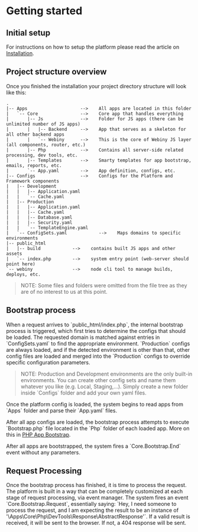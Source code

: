 # Getting started

## Initial setup

For instructions on how to setup the platform please read the article on [Installation](/Docs/en/Guides/installation.md).

## Project structure overview

Once you finished the installation your project directory structure will look like this:

    .
    |-- Apps                    -->    All apps are located in this folder
    |   `-- Core                -->    Core app that handles everything
    |       |-- Js              -->    Folder for JS apps (there can be unlimited number of JS apps)
    |       |   |-- Backend     -->    App that serves as a skeleton for all other backend apps
    |       |   `-- Webiny      -->    This is the core of Webiny JS layer (all components, router, etc.)
    |       |-- Php             -->    Contains all server-side related processing, dev tools, etc.
    |       |-- Templates       -->    Smarty templates for app bootstrap, emails, reports, etc.
    |       `-- App.yaml        -->    App definition, configs, etc.
    |-- Configs                 -->    Configs for the Platform and Framework components
    |   |-- Development               
    |   |   |-- Application.yaml
    |   |   `-- Cache.yaml
    |   |-- Production                
    |   |   |-- Application.yaml
    |   |   |-- Cache.yaml
    |   |   |-- Database.yaml
    |   |   |-- Security.yaml
    |   |   `-- TemplateEngine.yaml
    |   `-- ConfigSets.yaml            -->    Maps domains to specific environments
    |-- public_html
    |   |-- build            -->    contains built JS apps and other assets
    |   `-- index.php        -->    system entry point (web-server should point here) 
    `-- webiny               -->    node cli tool to manage builds, deploys, etc.    

> NOTE: Some files and folders were omitted from the file tree as they are of no interest to us at this point.

## Bootstrap process

When a request arrives to \`public\_html\/index.php\`, the internal bootstrap process is triggered, which first tries to determine the configs that should be loaded. The requested domain is matched against entries in \`ConfigSets.yaml\` to find the appropriate environment. \`Production\` configs are always loaded, and if the detected environment is other than that, other config files are loaded and merged into the \`Production\` configs to override specific configuration parameters.

> NOTE: Production and Development environments are the only built-in environments. You can create other config sets and name them whatever you like \(e.g. Local, Staging,...\). Simply create a new folder inside \`Configs\` folder and add your own yaml files.

Once the platform config is loaded, the system begins to read apps from \`Apps\` folder and parse their \`App.yaml\` files.

After all app configs are loaded, the bootstrap process attempts to execute \`Bootstrap.php\` file located in the \`Php\` folder of each loaded app. More on this in [PHP App Bootstrap](/app-bootstrap.md).

After all apps are bootstrapped, the system fires a \`Core.Bootstrap.End\` event without any parameters.

## Request Processing

Once the bootstrap process has finished, it is time to process the request. The platform is built in a way that can be completely customized at each stage of request processing, via event manager. The system fires an event \`Core.Bootstrap.Request\`, essentially saying: \`Hey, I need someone to process the request, and I am expecting the result to be an instance of '\Apps\Core\Php\DevTools\Response\AbstractResponse'\`. If a valid result is received, it will be sent to the browser. If not, a 404 response will be sent.

